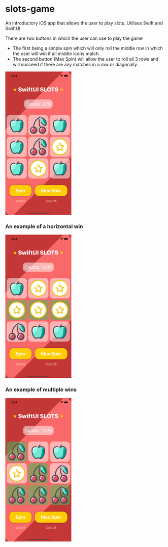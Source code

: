 # slots-game
An introductory iOS app that allows the user to play slots. Utilises Swift and SwiftUI

There are two buttons in which the user can use to play the game
* The first being a simple spin which will only roll the middle row in which the user will win if all middle icons match.
* The second button (Max Spin) will allow the user to roll all 3 rows and will succeed if there are any matches in a row or diagonally.

<img src="images/defaultpage.png" height="450">

### An example of a horizontal win
<img src="images/horizontalwin.png" height="450">

### An example of multiple wins
<img src="images/multiplewin.png" height="450">

